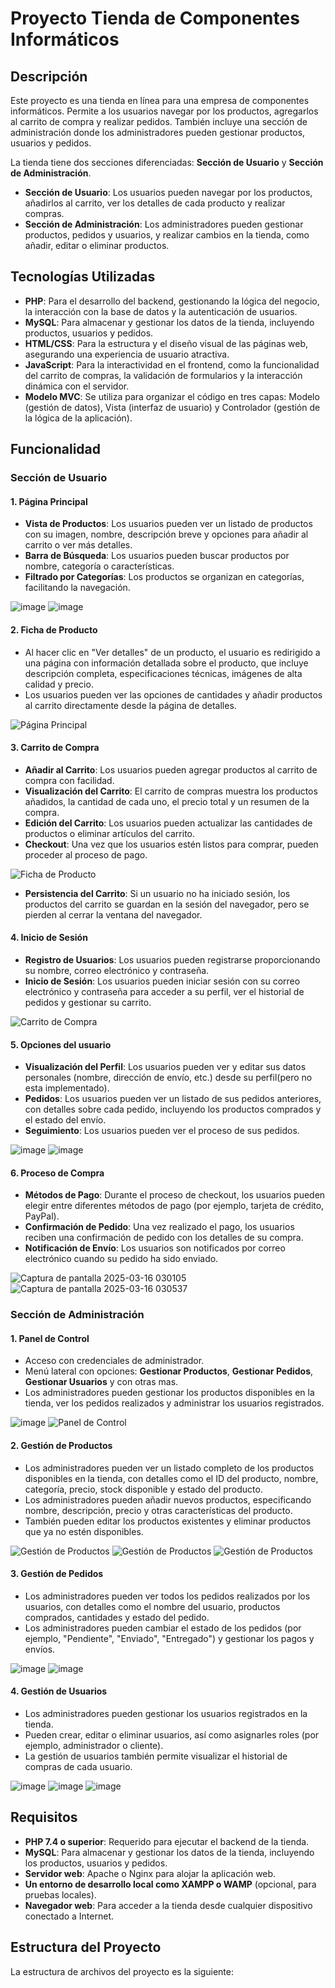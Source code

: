 # Proyecto Tienda de Componentes Informáticos

## Descripción

Este proyecto es una tienda en línea para una empresa de componentes informáticos. Permite a los usuarios navegar por los productos, agregarlos al carrito de compra y realizar pedidos. También incluye una sección de administración donde los administradores pueden gestionar productos, usuarios y pedidos.

La tienda tiene dos secciones diferenciadas: **Sección de Usuario** y **Sección de Administración**.

- **Sección de Usuario**: Los usuarios pueden navegar por los productos, añadirlos al carrito, ver los detalles de cada producto y realizar compras.
- **Sección de Administración**: Los administradores pueden gestionar productos, pedidos y usuarios, y realizar cambios en la tienda, como añadir, editar o eliminar productos.

## Tecnologías Utilizadas

- **PHP**: Para el desarrollo del backend, gestionando la lógica del negocio, la interacción con la base de datos y la autenticación de usuarios.
- **MySQL**: Para almacenar y gestionar los datos de la tienda, incluyendo productos, usuarios y pedidos.
- **HTML/CSS**: Para la estructura y el diseño visual de las páginas web, asegurando una experiencia de usuario atractiva.
- **JavaScript**: Para la interactividad en el frontend, como la funcionalidad del carrito de compras, la validación de formularios y la interacción dinámica con el servidor.
- **Modelo MVC**: Se utiliza para organizar el código en tres capas: Modelo (gestión de datos), Vista (interfaz de usuario) y Controlador (gestión de la lógica de la aplicación).

## Funcionalidad

### Sección de Usuario

#### 1. **Página Principal**
   - **Vista de Productos**: Los usuarios pueden ver un listado de productos con su imagen, nombre, descripción breve y opciones para añadir al carrito o ver más detalles.
   - **Barra de Búsqueda**: Los usuarios pueden buscar productos por nombre, categoría o características.
   - **Filtrado por Categorías**: Los productos se organizan en categorías, facilitando la navegación.

   ![image](https://github.com/user-attachments/assets/0bbbb427-c57f-4e4b-890b-5e66dcd47cbd)
   ![image](https://github.com/user-attachments/assets/18a50995-55b8-461a-ae39-d76823adacc0)


#### 2. **Ficha de Producto**
   - Al hacer clic en "Ver detalles" de un producto, el usuario es redirigido a una página con información detallada sobre el producto, que incluye descripción completa, especificaciones técnicas, imágenes de alta calidad y precio.
   - Los usuarios pueden ver las opciones de cantidades y añadir productos al carrito directamente desde la página de detalles.
     
![Página Principal](https://github.com/user-attachments/assets/b961561c-2505-4c8c-b6be-13de10870b15)


#### 3. **Carrito de Compra**
   - **Añadir al Carrito**: Los usuarios pueden agregar productos al carrito de compra con facilidad.
   - **Visualización del Carrito**: El carrito de compras muestra los productos añadidos, la cantidad de cada uno, el precio total y un resumen de la compra.
   - **Edición del Carrito**: Los usuarios pueden actualizar las cantidades de productos o eliminar artículos del carrito.
   - **Checkout**: Una vez que los usuarios estén listos para comprar, pueden proceder al proceso de pago.

   ![Ficha de Producto](https://github.com/user-attachments/assets/ef9a4c00-91aa-4cc2-ac08-fa68773a812d)



   - **Persistencia del Carrito**: Si un usuario no ha iniciado sesión, los productos del carrito se guardan en la sesión del navegador, pero se pierden al cerrar la ventana del navegador.

#### 4. **Inicio de Sesión**
   - **Registro de Usuarios**: Los usuarios pueden registrarse proporcionando su nombre, correo electrónico y contraseña.
   - **Inicio de Sesión**: Los usuarios pueden iniciar sesión con su correo electrónico y contraseña para acceder a su perfil, ver el historial de pedidos y gestionar su carrito.


   ![Carrito de Compra](https://github.com/user-attachments/assets/7fbca5b4-b8c7-441b-b7e8-3b10f6b67f80)

#### 5. **Opciones del usuario**
   - **Visualización del Perfil**: Los usuarios pueden ver y editar sus datos personales (nombre, dirección de envío, etc.) desde su perfil(pero no esta implementado).
   - **Pedidos**: Los usuarios pueden ver un listado de sus pedidos anteriores, con detalles sobre cada pedido, incluyendo los productos comprados y el estado del envío.
   - **Seguimiento**: Los usuarios pueden ver el proceso de sus pedidos.

   ![image](https://github.com/user-attachments/assets/2b772e82-7913-459f-b333-8fade204d735)
   ![image](https://github.com/user-attachments/assets/f0035307-cd22-4e37-b7c0-f5d25728e58e)


#### 6. **Proceso de Compra**
   - **Métodos de Pago**: Durante el proceso de checkout, los usuarios pueden elegir entre diferentes métodos de pago (por ejemplo, tarjeta de crédito, PayPal).
   - **Confirmación de Pedido**: Una vez realizado el pago, los usuarios reciben una confirmación de pedido con los detalles de su compra.
   - **Notificación de Envío**: Los usuarios son notificados por correo electrónico cuando su pedido ha sido enviado.
     
   ![Captura de pantalla 2025-03-16 030105](https://github.com/user-attachments/assets/c1c88124-ae52-48be-a13e-1bffc73b7ad7)
   ![Captura de pantalla 2025-03-16 030537](https://github.com/user-attachments/assets/bc47ebd2-1c3b-4ddb-9378-40f4d56535b7)

### Sección de Administración

#### 1. **Panel de Control**
   - Acceso con credenciales de administrador.
   - Menú lateral con opciones: **Gestionar Productos**, **Gestionar Pedidos**, **Gestionar Usuarios** y con otras mas.
   - Los administradores pueden gestionar los productos disponibles en la tienda, ver los pedidos realizados y administrar los usuarios registrados.

   ![image](https://github.com/user-attachments/assets/326c3211-8670-44ba-97f3-0323f8866f7b)
   ![Panel de Control](https://github.com/user-attachments/assets/b14e129c-254c-4ebb-9f2d-51c37d40e8fc)

#### 2. **Gestión de Productos**
   - Los administradores pueden ver un listado completo de los productos disponibles en la tienda, con detalles como el ID del producto, nombre, categoría, precio, stock disponible y estado del producto.
   - Los administradores pueden añadir nuevos productos, especificando nombre, descripción, precio y otras características del producto.
   - También pueden editar los productos existentes y eliminar productos que ya no estén disponibles.

   ![Gestión de Productos](https://github.com/user-attachments/assets/6189b414-f60e-4fd9-8dfb-d21cc997ee8c)
   ![Gestión de Productos](https://github.com/user-attachments/assets/e2e9dba8-f49a-49f9-b0e7-7e7f85245041)
   ![Gestión de Productos](https://github.com/user-attachments/assets/797c12e9-8290-4a87-9ec7-27d2159fef2d)

#### 3. **Gestión de Pedidos**
   - Los administradores pueden ver todos los pedidos realizados por los usuarios, con detalles como el nombre del usuario, productos comprados, cantidades y estado del pedido.
   - Los administradores pueden cambiar el estado de los pedidos (por ejemplo, "Pendiente", "Enviado", "Entregado") y gestionar los pagos y envíos.

   ![image](https://github.com/user-attachments/assets/12404b47-e00f-4506-b04b-c5ea8ac7b45a)
   ![image](https://github.com/user-attachments/assets/101bf376-7dda-4ddb-b9ae-05af171ca4ca)



#### 4. **Gestión de Usuarios**
   - Los administradores pueden gestionar los usuarios registrados en la tienda.
   - Pueden crear, editar o eliminar usuarios, así como asignarles roles (por ejemplo, administrador o cliente).
   - La gestión de usuarios también permite visualizar el historial de compras de cada usuario.

   ![image](https://github.com/user-attachments/assets/66ac7623-4eed-4a3b-bf69-ce85a3052cbd)
   ![image](https://github.com/user-attachments/assets/3fcfd198-adc4-4190-8f81-fb97652c61fb)
   ![image](https://github.com/user-attachments/assets/bcae9ddf-6378-4b51-8a39-c3c2aac14eaa)


## Requisitos

- **PHP 7.4 o superior**: Requerido para ejecutar el backend de la tienda.
- **MySQL**: Para almacenar y gestionar los datos de la tienda, incluyendo los productos, usuarios y pedidos.
- **Servidor web**: Apache o Nginx para alojar la aplicación web.
- **Un entorno de desarrollo local como XAMPP o WAMP** (opcional, para pruebas locales).
- **Navegador web**: Para acceder a la tienda desde cualquier dispositivo conectado a Internet.

## Estructura del Proyecto

La estructura de archivos del proyecto es la siguiente:

